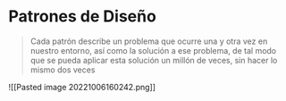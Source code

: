 # Patrones de Diseño
>Cada patrón describe un problema que ocurre una y otra vez en nuestro entorno, así como la solución a ese problema, de tal modo que se pueda aplicar esta solución un millón de veces, sin hacer lo mismo dos veces

![[Pasted image 20221006160242.png]]